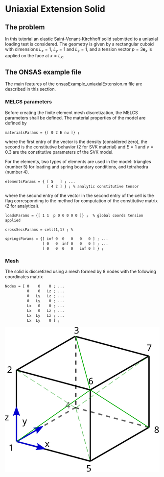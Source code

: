 # Uniaxial Extension Solid

## The problem

In this tutorial an elastic Saint-Venant-Kirchhoff solid submitted to a uniaxial loading test is considered. The geometry is given by a rectangular cuboid with dimensions $L_x=1$, $L_y=1$ and $L_z=1$, and a tension vector $p = 3 \textbf{e}_x$ is applied on the face at $x=L_x$.

## The ONSAS example file

The main features of the onsasExample_uniaxialExtension.m file are described in this section.

### MELCS parameters

Before creating the finite element mesh discretization, the MELCS parameters shall be defined. The material properties of the model are defined by
```
materialsParams = {[ 0 2 E nu ]} ;
```
where the first entry of the vector is the density (considered zero), the second is the constitutive behavior (2 for SVK material) and $E = 1$ and $\nu = 0.3$ are the constitutive parameters of the SVK model.

For the elements, two types of elements are used in the model: triangles (number 5) for loading and spring boundary conditions, and tetrahedra (number 4).
```
elementsParams = { [ 5   ] ; ...
                   [ 4 2 ] } ; % analytic constitutive tensor
```
where the second entry of the vector in the second entry of the cell is the flag corresponding to the method for computation of the constitutive matrix (2 for analytical).


```
loadsParams = {[ 1 1  p 0 0 0 0 0 ]} ;  % global coords tension applied
```

```
crossSecsParams = cell(1,1) ; %
```

```
springsParams = {[ inf 0  0   0   0   0 ] ; ...
                 [ 0   0  inf 0   0   0 ] ; ...
                 [ 0   0  0   0   inf 0 ] } ;

```


### Mesh
The solid is discretized using a mesh formed by 8 nodes with the following coordinates matrix
```
Nodes = [ 0    0    0 ; ...
          0    0   Lz ; ...
          0   Ly   Lz ; ...
          0   Ly    0 ; ...
          Lx   0    0 ; ...
          Lx   0   Lz ; ...
          Lx  Ly   Lz ; ...
          Lx  Ly    0 ] ;
```



![](solidCube.svg)
